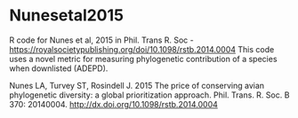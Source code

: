 # Nunesetal2015
R code for Nunes et al, 2015 in Phil. Trans R. Soc - https://royalsocietypublishing.org/doi/10.1098/rstb.2014.0004
This code uses a novel metric for measuring phylogenetic contribution of a species when downlisted (ADEPD).

Nunes LA, Turvey ST, Rosindell J. 2015 The price of conserving avian phylogenetic diversity: a global prioritization approach. Phil. Trans. R. Soc. B 370: 20140004. http://dx.doi.org/10.1098/rstb.2014.0004
